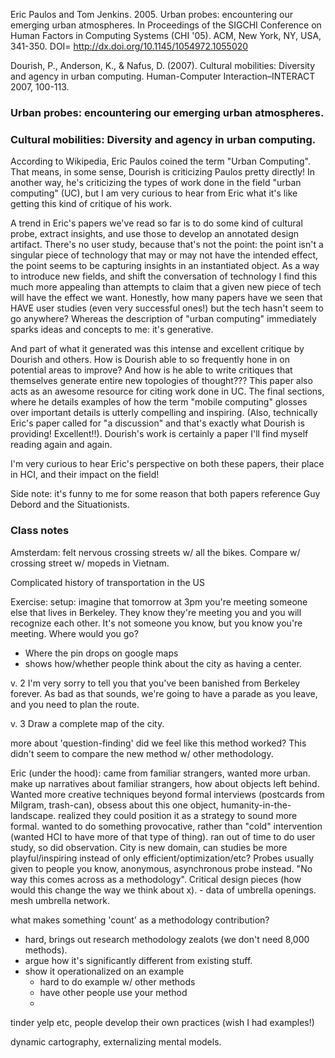 Eric Paulos and Tom Jenkins. 2005. Urban probes: encountering our emerging urban atmospheres. In Proceedings of the SIGCHI Conference on Human Factors in Computing Systems (CHI '05). ACM, New York, NY, USA, 341-350. DOI= http://dx.doi.org/10.1145/1054972.1055020 

Dourish, P., Anderson, K., & Nafus, D. (2007). Cultural mobilities: Diversity and agency in urban computing. Human-Computer Interaction–INTERACT 2007, 100-113.


###  Urban probes: encountering our emerging urban atmospheres.

### Cultural mobilities: Diversity and agency in urban computing.

According to Wikipedia, Eric Paulos coined the term "Urban Computing". That means, in some sense, Dourish is criticizing Paulos pretty directly! In another way, he's criticizing the types of work done in the field "urban computing" (UC), but I am very curious to hear from Eric what it's like getting this kind of critique of his work.

A trend in Eric's papers we've read so far is to do some kind of cultural probe, extract insights, and use those to develop an annotated design artifact. There's no user study, because that's not the point: the point isn't a singular piece of technology that may or may not have the intended effect, the point seems to be capturing insights in an instantiated object. As a way to introduce new fields, and shift the conversation of technology I find this much more appealing than attempts to claim that a given new piece of tech will have the effect we want. Honestly, how many papers have we seen that HAVE user studies (even very successful ones!) but the tech hasn't seem to go anywhere? Whereas the description of "urban computing" immediately sparks ideas and concepts to me: it's generative.

And part of what it generated was this intense and excellent critique by Dourish and others. How is Dourish able to so frequently hone in on potential areas to improve? And how is he able to write critiques that themselves generate entire new topologies of thought??? This paper also acts as an awesome resource for citing work done in UC. The final sections, where he details examples of how the term "mobile computing" glosses over important details is utterly compelling and inspiring. (Also, technically Eric's paper called for "a discussion" and that's exactly what Dourish is providing! Excellent!!). Dourish's work is certainly a paper I'll find myself reading again and again.

I'm very curious to hear Eric's perspective on both these papers, their place in HCI, and their impact on the field!

Side note: it's funny to me for some reason that both papers reference Guy Debord and the Situationists.


### Class notes

Amsterdam: felt nervous crossing streets w/ all the bikes.
Compare w/ crossing street w/ mopeds in Vietnam.

Complicated history of transportation in the US

Exercise: 
setup: imagine that tomorrow at 3pm you're meeting someone else that lives in Berkeley. They know they're meeting you and you will recognize each other. It's not someone you know, but you know you're meeting. Where would you go?
- Where the pin drops on google maps
- shows how/whether people think about the city as having a center.

v. 2
I'm very sorry to tell you that you've been banished from Berkeley forever. As bad as that sounds, we're going to have a parade as you leave, and you need to plan the route.

v. 3 
Draw a complete map of the city.

more about 'question-finding'
did we feel like this method worked? This didn't seem to compare the new method w/ other methodology.

Eric (under the hood): came from familiar strangers, wanted more urban. make up narratives about familiar strangers, how about objects left behind. Wanted more creative techniques beyond formal interviews (postcards from Milgram, trash-can), obsess about this one object, humanity-in-the-landscape. realized they could position it as a strategy to sound more formal. wanted to do something provocative, rather than "cold" intervention (wanted HCI to have more of that type of thing). ran out of time to do user study, so did observation. City is new domain, can studies be more playful/inspiring instead of only efficient/optimization/etc? Probes usually given to people you know, anonymous, asynchronous probe instead. "No way this comes across as a methodology". Critical design pieces (how would this change the way we think about x). 
	- data of umbrella openings. mesh umbrella network.

what makes something 'count' as a methodology contribution?
- hard, brings out research methodology zealots (we don't need 8,000 methods).
- argue how it's significantly different from existing stuff.
- show it operationalized on an example
	- hard to do example w/ other methods
	- have other people use your method
	- 


tinder yelp etc, people develop their own practices (wish I had examples!)

dynamic cartography, externalizing mental models. 










